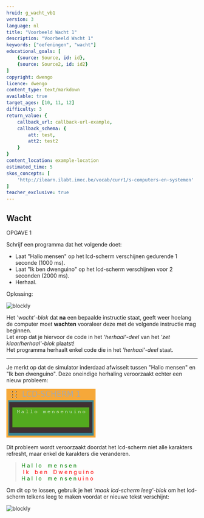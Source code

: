 ```yaml
---
hruid: g_wacht_vb1
version: 3
language: nl
title: "Voorbeeld Wacht 1"
description: "Voorbeeld Wacht 1"
keywords: ["oefeningen", "wacht"]
educational_goals: [
    {source: Source, id: id}, 
    {source: Source2, id: id2}
]
copyright: dwengo
licence: dwengo
content_type: text/markdown
available: true
target_ages: [10, 11, 12]
difficulty: 3
return_value: {
    callback_url: callback-url-example,
    callback_schema: {
        att: test,
        att2: test2
    }
}
content_location: example-location
estimated_time: 5
skos_concepts: [
    'http://ilearn.ilabt.imec.be/vocab/curr1/s-computers-en-systemen'
]
teacher_exclusive: true
---
```

## Wacht

OPGAVE 1

Schrijf een programma dat het volgende doet:

* Laat "Hallo mensen" op het lcd-scherm verschijnen gedurende 1 seconde (1000 ms).
* Laat "Ik ben dwenguino" op het lcd-scherm verschijnen voor 2 seconden (2000 ms).
* Herhaal.

Oplossing:

![blockly](@learning-object/wacht_m1a/nl/3)

<div class="alert alert-box alert-success">
Het <em>'wacht'-blok</em> dat <strong>na</strong> een bepaalde instructie staat, geeft weer hoelang de computer moet <strong>wachten</strong> vooraleer deze met de volgende instructie mag beginnen.
</div>


<div class="alert alert-box alert-danger">
Let erop dat je hiervoor de code in het <em>'herhaal'-deel</em> van het <em>'zet klaar/herhaal'-blok</em> plaatst!<br>
Het programma herhaalt enkel code die in het <em>'herhaal'-deel</em> staat.
</div>

***

Je merkt op dat de simulator inderdaad afwisselt tussen "Hallo mensen" en "Ik ben dwenguino". Deze oneindige herhaling veroorzaakt echter een nieuw probleem: 

![alt](embed/lcdvoorbeeld.png "Voorbeeld tekst")

Dit probleem wordt veroorzaakt doordat het lcd-scherm niet alle karakters refresht, maar enkel de karakters die veranderen.

> <span style="color:green">H&nbsp;a&nbsp;l&nbsp;&nbsp;l&nbsp;o&nbsp;&nbsp;&nbsp;&nbsp;m&nbsp;e&nbsp;&nbsp;n&nbsp;s&nbsp;e&nbsp;n</span><br>
<span style="color:red">&nbsp;I&nbsp;k&nbsp;&nbsp;&nbsp;&nbsp;b&nbsp;e&nbsp;n&nbsp;&nbsp;&nbsp;&nbsp;D&nbsp;w&nbsp;e&nbsp;n&nbsp;g&nbsp;u&nbsp;i&nbsp;n&nbsp;o</span><br>
<span style="color:green">H&nbsp;a&nbsp;l&nbsp;&nbsp;l&nbsp;o&nbsp;&nbsp;&nbsp;&nbsp;m&nbsp;e&nbsp;&nbsp;n&nbsp;s&nbsp;e&nbsp;n</span><span style="color:red">&nbsp;u&nbsp;i&nbsp;n&nbsp;o</span>

Om dit op te lossen, gebruik je het *'maak lcd-scherm leeg'-blok* om het lcd-scherm telkens leeg te maken voordat er nieuwe tekst verschijnt:

![blockly](@learning-object/wacht_m1b/nl/3)
